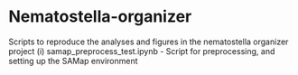 # Nematostella-organizer
Scripts to reproduce the analyses and figures in the nematostella organizer project
(i) samap_preprocess_test.ipynb - Script for preprocessing, and setting up the SAMap environment
